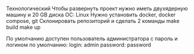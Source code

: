 Технологический
Чтобы развернуть проект нужно иметь двухядерную машину и 20 GB диска
ОС: Linux
Нужно установить docker, docker compose, git
Склонировать репозиторий и сделать 2 команды
make build
make up

По умолчанию доступен пользователь администратора с пароль и логином по умолчанию:
login: admin
password: password
